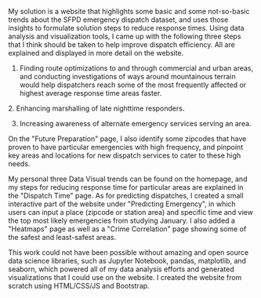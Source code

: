 ​​My solution is a website that highlights some basic and some not-so-basic trends about the SFPD emergency dispatch dataset, and uses those insights to formulate solution steps to reduce response times. Using data ​analysis and visualization tools, I came up with the following three steps that I think should be taken to help improve dispatch efficiency. All are explained and displayed in more detail on the website.

1. ​​Finding route optimizations to and through commercial and urban areas, and conducting investigations of ways around mountainous terrain would help dispatchers reach some of the most frequently affected or highest average response time areas faster. 

​2. Enhancing marshalling​​ of late nighttime responders. 

3. Increasing awareness of alternate emergency services serving an area. 

On the "Future Preparation" page, I also identify some zipcodes that have proven to have particular emergencies with high frequency, and pinpoint key areas and locations for new dispatch services to cater to these high needs. 

My personal three Data Visual trends can be found on the homepage, and my steps for reducing response time for particular areas are explained in the "Dispatch Time" page. As for predicting dispatches, I created a small interactive part of the website under "Predicting Emergency", in which users can input a place (zipcode or station area) and specific time and view the top most likely emergencies from studying January. I also added a "Heatmaps" page as well as a "Crime Correlation" page showing some of the safest and least-safest areas.

This work could not have been possible without amazing and open source data science libraries, such as Jupyter Notebook, pandas, matplotlib, and seaborn, which powered all of my data analysis efforts and generated visualizations that I could use on the website. I created the website from scratch using HTML/CSS/JS and Bootstrap.  